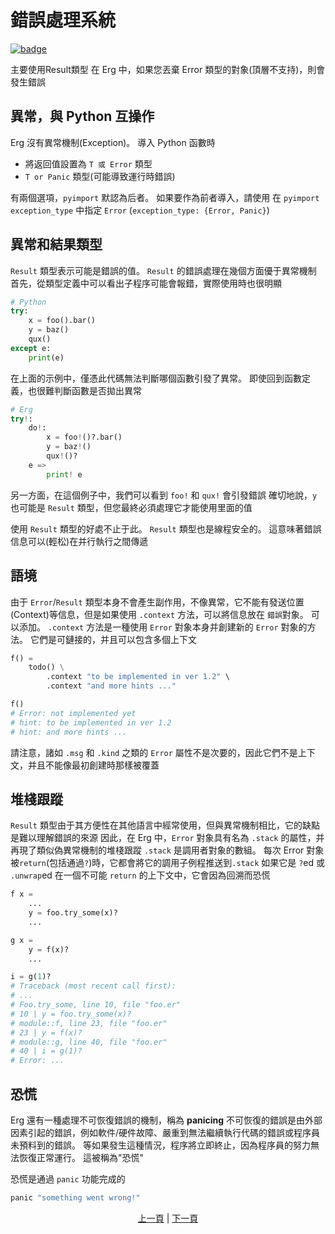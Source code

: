 # 錯誤處理系統

[![badge](https://img.shields.io/endpoint.svg?url=https%3A%2F%2Fgezf7g7pd5.execute-api.ap-northeast-1.amazonaws.com%2Fdefault%2Fsource_up_to_date%3Fowner%3Derg-lang%26repos%3Derg%26ref%3Dmain%26path%3Ddoc/EN/syntax/30_error_handling.md%26commit_hash%3D06f8edc9e2c0cee34f6396fd7c64ec834ffb5352)](https://gezf7g7pd5.execute-api.ap-northeast-1.amazonaws.com/default/source_up_to_date?owner=erg-lang&repos=erg&ref=main&path=doc/EN/syntax/30_error_handling.md&commit_hash=06f8edc9e2c0cee34f6396fd7c64ec834ffb5352)

主要使用Result類型
在 Erg 中，如果您丟棄 Error 類型的對象(頂層不支持)，則會發生錯誤

## 異常，與 Python 互操作

Erg 沒有異常機制(Exception)。 導入 Python 函數時

* 將返回值設置為 `T 或 Error` 類型
* `T or Panic` 類型(可能導致運行時錯誤)

有兩個選項，`pyimport` 默認為后者。 如果要作為前者導入，請使用
在 `pyimport` `exception_type` 中指定 `Error` (`exception_type: {Error, Panic}`)

## 異常和結果類型

`Result` 類型表示可能是錯誤的值。 `Result` 的錯誤處理在幾個方面優于異常機制
首先，從類型定義中可以看出子程序可能會報錯，實際使用時也很明顯

```python
# Python
try:
    x = foo().bar()
    y = baz()
    qux()
except e:
    print(e)
```

在上面的示例中，僅憑此代碼無法判斷哪個函數引發了異常。 即使回到函數定義，也很難判斷函數是否拋出異常

```python
# Erg
try!:
    do!:
        x = foo!()?.bar()
        y = baz!()
        qux!()?
    e =>
        print! e
```

另一方面，在這個例子中，我們可以看到 `foo!` 和 `qux!` 會引發錯誤
確切地說，`y` 也可能是 `Result` 類型，但您最終必須處理它才能使用里面的值

使用 `Result` 類型的好處不止于此。 `Result` 類型也是線程安全的。 這意味著錯誤信息可以(輕松)在并行執行之間傳遞

## 語境

由于 `Error`/`Result` 類型本身不會產生副作用，不像異常，它不能有發送位置(Context)等信息，但是如果使用 `.context` 方法，可以將信息放在 `錯誤`對象。 可以添加。 `.context` 方法是一種使用 `Error` 對象本身并創建新的 `Error` 對象的方法。 它們是可鏈接的，并且可以包含多個上下文
```python
f() =
    todo() \
        .context "to be implemented in ver 1.2" \
        .context "and more hints ..."

f()
# Error: not implemented yet
# hint: to be implemented in ver 1.2
# hint: and more hints ...
```

請注意，諸如 `.msg` 和 `.kind` 之類的 `Error` 屬性不是次要的，因此它們不是上下文，并且不能像最初創建時那樣被覆蓋

## 堆棧跟蹤

`Result` 類型由于其方便性在其他語言中經常使用，但與異常機制相比，它的缺點是難以理解錯誤的來源
因此，在 Erg 中，`Error` 對象具有名為 `.stack` 的屬性，并再現了類似偽異常機制的堆棧跟蹤
`.stack` 是調用者對象的數組。 每次 Error 對象被`return`(包括通過`?`)時，它都會將它的調用子例程推送到`.stack`
如果它是 `?`ed 或 `.unwrap`ed 在一個不可能 `return` 的上下文中，它會因為回溯而恐慌

```python
f x =
    ...
    y = foo.try_some(x)?
    ...

g x =
    y = f(x)?
    ...

i = g(1)?
# Traceback (most recent call first):
# ...
# Foo.try_some, line 10, file "foo.er"
# 10 | y = foo.try_some(x)?
# module::f, line 23, file "foo.er"
# 23 | y = f(x)?
# module::g, line 40, file "foo.er"
# 40 | i = g(1)?
# Error: ...
```

## 恐慌

Erg 還有一種處理不可恢復錯誤的機制，稱為 __panicing__
不可恢復的錯誤是由外部因素引起的錯誤，例如軟件/硬件故障、嚴重到無法繼續執行代碼的錯誤或程序員未預料到的錯誤。 等如果發生這種情況，程序將立即終止，因為程序員的努力無法恢復正常運行。 這被稱為"恐慌"

恐慌是通過 `panic` 功能完成的

```python
panic "something went wrong!"
```

<p align='center'>
    <a href='./29_decorator.md'>上一頁</a> | <a href='./31_pipeline.md'>下一頁</a>
</p>